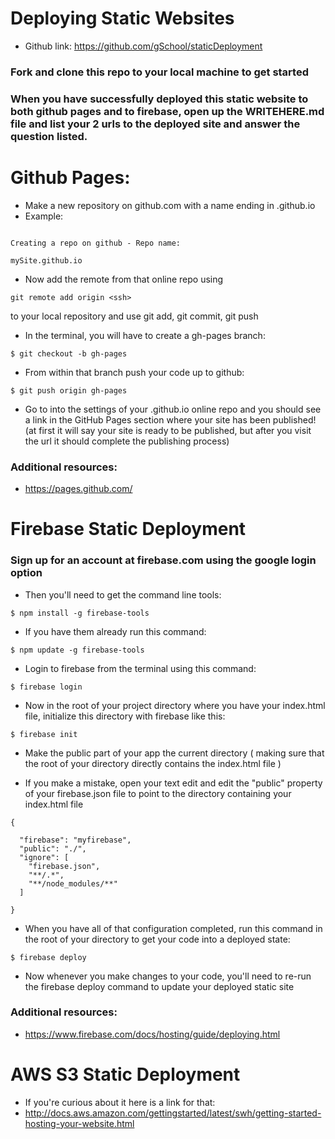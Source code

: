 # Deploying Static Websites
* Github link: https://github.com/gSchool/staticDeployment

### Fork and clone this repo to your local machine to get started

### When you have successfully deployed this static website to both github pages and to firebase, open up the WRITEHERE.md file and list your 2 urls to the deployed site and answer the question listed.


# Github Pages:
* Make a new repository on github.com with a name ending in .github.io
* Example:

```

Creating a repo on github - Repo name:

mySite.github.io
```

* Now add the remote from that online repo using
```
git remote add origin <ssh>
```

to your local repository and use git add, git commit, git push

* In the terminal, you will have to create a gh-pages branch:
```
$ git checkout -b gh-pages
```
* From within that branch push your code up to github:
```
$ git push origin gh-pages
```

* Go to into the settings of your .github.io online repo and you should see a link in the GitHub Pages section where your site has been published! (at first it will say your site is ready to be published, but after you visit the url it should complete the publishing process)

### Additional resources:
* https://pages.github.com/


# Firebase Static Deployment
### Sign up for an account at firebase.com using the google login option

* Then you'll need to get the command line tools:
```
$ npm install -g firebase-tools
```

* If you have them already run this command:
```
$ npm update -g firebase-tools
```
* Login to firebase from the terminal using this command:
```
$ firebase login
```

* Now in the root of your project directory where you have your index.html file, initialize this directory with firebase like this:
```
$ firebase init
```
* Make the public part of your app the current directory ( making sure that the root of your directory directly contains the index.html file )

* If you make a mistake, open your text edit and edit the "public" property of your firebase.json file to point to the directory containing your index.html file

```
{

  "firebase": "myfirebase",
  "public": "./",
  "ignore": [
    "firebase.json",
    "**/.*",
    "**/node_modules/**"
  ]

}
```

* When you have all of that configuration completed, run this command in the root of your directory to get your code into a deployed state:

```
$ firebase deploy
```

* Now whenever you make changes to your code, you'll need to re-run the firebase deploy command to update your deployed static site

### Additional resources:
* https://www.firebase.com/docs/hosting/guide/deploying.html

# AWS S3 Static Deployment
* If you're curious about it here is a link for that:
 * http://docs.aws.amazon.com/gettingstarted/latest/swh/getting-started-hosting-your-website.html
